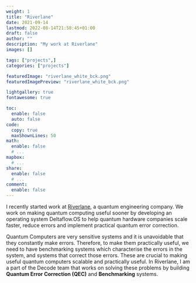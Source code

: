 ```yaml
---
weight: 1
title: "Riverlane"
date: 2021-09-14
lastmod: 2022-08-14T21:58:45+01:00
draft: false
author: ""
description: "My work at Riverlane"
images: []

tags: ["projects",]
categories: ["projects"]

featuredImage: "riverlane_white_bck.png"
featuredImagePreview: "riverlane_white_bck.png"

lightgallery: true
fontawesome: true

toc:
  enable: false
  auto: false
code:
  copy: true
  maxShownLines: 50
math:
  enable: false
  # ...
mapbox:
  # ...
share:
  enable: false
  # ...
comment:
  enable: false
---
```


I recently started work at
[Riverlane](https://riverlane.com/), a quantum
engineering company. We work on making quantum computing useful
sooner by developing an operating system Deltaflow.OS to help
quantum hardware companies scale faster, reduce errors and
implement practical quantum error correction.

Quantum Computers are very sensitive systems and it is
unavoidable that they constantly make errors. Therefore, to make
them practically useful, we need to have benchmarking systems
which characterise the errors in the system, and systems that
correct those errors. These are crucial to making useful quantum
computers scalable and practically useful. In Riverlane, I am a
part of the Decode team that works on solving these problems by
building **Quantum Error Correction (QEC)** and
**Benchmarking** systems.
